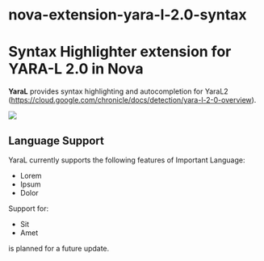 # nova-extension-yara-l-2.0-syntax
Syntax Highlighter extension for YARA-L 2.0 in Nova
=======
<!--
👋 Hello! As Nova users browse the extensions library, a good README can help them understand what your extension does, how it works, and what setup or configuration it may require.

Not every extension will need every item described below. Use your best judgement when deciding which parts to keep to provide the best experience for your new users.

💡 Quick Tip! As you edit this README template, you can preview your changes by selecting **Extensions → Activate Project as Extension**, opening the Extension Library, and selecting "YaraL" in the sidebar.

Let's get started!
-->

<!--
🎈 Include a brief description of the features your syntax extension provides. For example:
-->

**YaraL** provides syntax highlighting and autocompletion for YaraL2 (https://cloud.google.com/chronicle/docs/detection/yara-l-2-0-overview).

<!--
🎈 It can also be helpful to include a screenshot or GIF showing your extension in action:
-->

![](https://nova.app/images/en/dark/editor.png)

## Language Support

<!--
🎈 Whether your extension covers the entirety of a language's syntax or a subset, it can be helpful to describe that for users:
-->

YaraL currently supports the following features of Important Language:

- Lorem
- Ipsum
- Dolor

Support for:

- Sit
- Amet 

is planned for a future update.

<!--
👋 That's it! Happy developing!

P.S. If you'd like, you can remove these comments before submitting your extension 😉
-->
